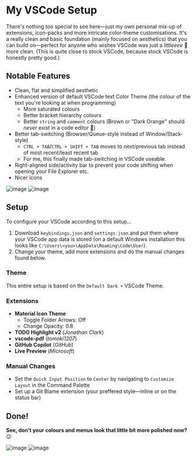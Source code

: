 # My VSCode Setup
There's nothing too special to see here—just my own personal mix-up of extensions, icon-packs and more intricate color-theme customisations. It's a really clean and basic foundation (mainly focused on aesthetics) that you can build on—perfect for anyone who wishes VSCode was just a *littleeee* 🤏 more clean. (This is quite close to stock VSCode, because stock VSCode is honestly pretty good.)

## Notable Features
- Clean, flat and simplified aesthetic
- Enhanced version of default VSCode text Color Theme (the colour of the text you're looking at when programming)
  - More saturated colours
  - Better bracket hierarchy colours
  - Better `string` and `comment` colours (Brown or "Dark Orange" should *never* exist in a code editor 🤮)
- Better tab-switching (Browser/Queue-style instead of Window/Stack-style)
  - `CTRL + TAB`/`CTRL + SHIFT + TAB` moves to next/previous tab instead of most recent/least recent tab
  - For me, this finally made tab-switching in VSCode useable. 
- Right-aligned side/activity bar to prevent your code shifting when opening your File Explorer etc.
- Nicer icons

![image](https://github.com/user-attachments/assets/8d3af6a5-d0b0-4d25-9128-009748e984e6)
![image](https://github.com/user-attachments/assets/386f03ec-2197-4417-a661-abefcaf43b11)

## Setup
To configure your VSCode according to this setup...
1. Download `keybindings.json` and `settings.json` and put them where your VSCode app data is stored (on a default Windows installation this looks like `C:\Users\<you>\AppData\Roaming\Code\User`).
2. Change your theme, add more extensions and do the manual changes found below.

### Theme
This entire setup is based on the `Default Dark +` VSCode Theme. 

### Extensions
- **Material Icon Theme**
  - Toggle Folder Arrows: Off
  - Change Opacity: 0.8
- **TODO Highlight v2** (*Jonathan Clark*)
- **vscode-pdf** (*tomoki1207*)
- **GitHub Copilot** (*GitHub*)
- **Live Preview** (*Microsoft*)

### Manual Changes
- Set the `Quick Input Position` to `Center` by navigating to `Customize Layout` in the Command Palette
- Set up a Git Blame extension (your preffered style—inline or on the status bar)

## Done!
**See, don't your colours and menus look that little bit more polished now?** 😉  
  
![image](https://github.com/user-attachments/assets/f5640e33-f354-4e6b-b275-a1fa1957d7bc)
![image](https://github.com/user-attachments/assets/c65e914a-caa8-46ec-8c9d-9d07c5b74d2e)
